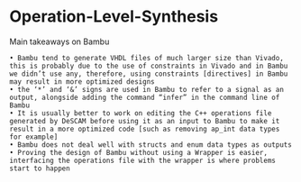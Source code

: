 ﻿# Operation-Level-Synthesis

Main takeaways on Bambu

    • Bambu tend to generate VHDL files of much larger size than Vivado, this is probably due to the use of constraints in Vivado and in Bambu we didn’t use any, therefore, using constraints [directives] in Bambu may result in more optimized designs
    • the ‘*’ and ‘&’ signs are used in Bambu to refer to a signal as an output, alongside adding the command “infer” in the command line of Bambu
    • It is usually better to work on editing the C++ operations file generated by DeSCAM before using it as an input to Bambu to make it result in a more optimized code [such as removing ap_int data types for example]
    • Bambu does not deal well with structs and enum data types as outputs
    • Proving the design of Bambu without using a Wrapper is easier, interfacing the operations file with the wrapper is where problems start to happen




